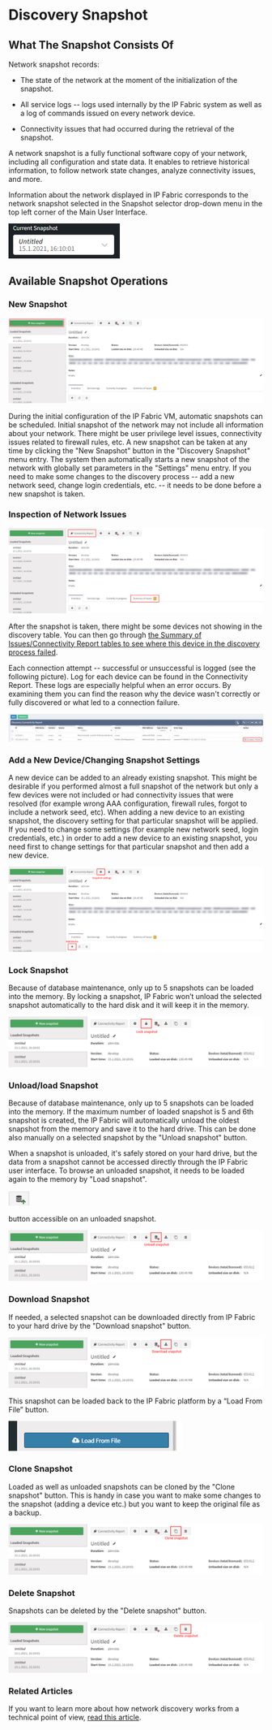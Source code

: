 # Discovery Snapshot

## What The Snapshot Consists Of

Network snapshot records:

- The state of the network at the moment of the initialization of the
  snapshot.

- All service logs -- logs used internally by the IP Fabric system as
  well as a log of commands issued on every network device.

- Connectivity issues that had occurred during the retrieval of the
  snapshot.

A network snapshot is a fully functional software copy of your network,
including all configuration and state data. It enables to retrieve
historical information, to follow network state changes, analyze
connectivity issues, and more.

Information about the network displayed in IP Fabric corresponds to the
network snapshot selected in the Snapshot selector drop-down menu in the
top left corner of the Main User Interface.

![Current snapshot](current_snapshot.png)

## Available Snapshot Operations

### New Snapshot

![New snapshot](new_snapshot.png)

During the initial configuration of the IP Fabric VM, automatic
snapshots can be scheduled. Initial snapshot of the network may not
include all information about your network. There might be user
privilege level issues, connectivity issues related to firewall rules,
etc. A new snapshot can be taken at any time by clicking the "New
Snapshot" button in the "Discovery Snapshot" menu entry. The system then
automatically starts a new snapshot of the network with globally set
parameters in the "Settings" menu entry. If you need to make some
changes to the discovery process -- add a new network seed, change login
credentials, etc. -- it needs to be done before a new snapshot is taken.

### Inspection of Network Issues

![Connectivity report and summary of issues](connectivity_report.png)

After the snapshot is taken, there might be some devices not showing in
the discovery table. You can then go through [the Summary of
Issues/Connectivity Report tables to see where this device in the
discovery process
failed](../Getting_Started/Overview/How_Discovery_Works/common_problems/finetune-ssh-telnet.md).

Each connection attempt -- successful or unsuccessful is logged (see the
following picture). Log for each device can be found in the Connectivity
Report. These logs are especially helpful when an error occurs. By
examining them you can find the reason why the device wasn't correctly
or fully discovered or what led to a connection failure.

![Discovery connectivity report](discovery_connectivity_report.png)

### Add a New Device/Changing Snapshot Settings

A new device can be added to an already existing snapshot. This might be
desirable if you performed almost a full snapshot of the network but
only a few devices were not included or had connectivity issues that
were resolved (for example wrong AAA configuration, firewall rules,
forgot to include a network seed, etc). When adding a new device to an
existing snapshot, the discovery setting for that particular snapshot
will be applied. If you need to change some settings (for example new
network seed, login credentials, etc.) in order to add a new device to
an existing snapshot, you need first to change settings for that
particular snapshot and then add a new device.

![Snapshot add device](snapshot_add_device.png)

### Lock Snapshot

Because of database maintenance, only up to 5 snapshots can be loaded
into the memory. By locking a snapshot, IP Fabric won’t unload the
selected snapshot automatically to the hard disk and it will keep it in
the memory.

![Snapshot lock](snapshot_lock.png)

### Unload/load Snapshot

Because of database maintenance, only up to 5 snapshots can be loaded
into the memory. If the maximum number of loaded snapshot is 5 and 6th
snapshot is created, the IP Fabric will automatically unload the oldest
snapshot from the memory and save it to the hard drive. This can be done
also manually on a selected snapshot by the "Unload snapshot" button.

When a snapshot is unloaded, it's safely stored on your hard drive, but
the data from a snapshot cannot be accessed directly through the IP
Fabric user interface. To browse an unloaded snapshot, it needs to be
loaded again to the memory by "Load snapshot".

![Snapshot load](snapshot_load.png)

button accessible on an unloaded snapshot.

![Snapshot unload](snapshot_unload.png)

### Download Snapshot

If needed, a selected snapshot can be downloaded directly from IP Fabric
to your hard drive by the "Download snapshot" button.

![Snapshot download](snapshot_download.png)

This snapshot can be loaded back to the IP Fabric platform by a “Load
From File” button.

![Snapshot load from file](snapshot_load_from_file.png)

### Clone Snapshot

Loaded as well as unloaded snapshots can be cloned by the "Clone
snapshot" button. This is handy in case you want to make some changes to
the snapshot (adding a device etc.) but you want to keep the original
file as a backup.

![Snapshot clone](snapshot_clone.png)

### Delete Snapshot

Snapshots can be deleted by the "Delete snapshot" button.

![Snapshot delete](snapshot_delete.png)

### Related Articles

If you want to learn more about how network discovery works from a
technical point of view, [read this article](How_CLI_Discovery_Works).
